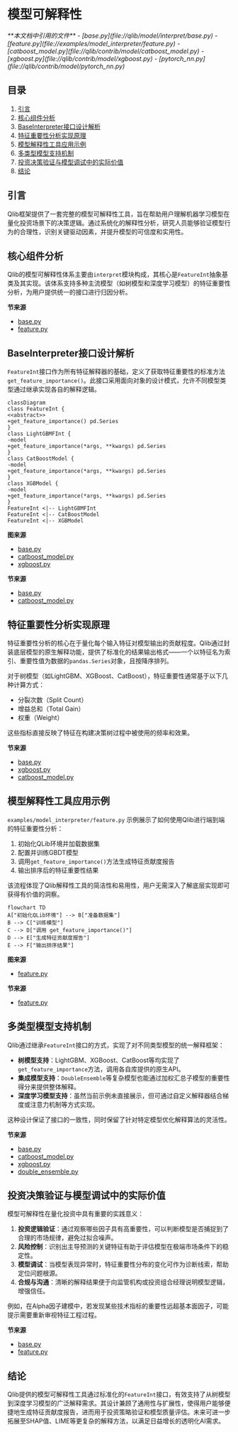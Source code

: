 # 模型可解释性

<cite>
**本文档中引用的文件**
- [base.py](file://qlib/model/interpret/base.py)
- [feature.py](file://examples/model_interpreter/feature.py)
- [catboost_model.py](file://qlib/contrib/model/catboost_model.py)
- [xgboost.py](file://qlib/contrib/model/xgboost.py)
- [pytorch_nn.py](file://qlib/contrib/model/pytorch_nn.py)
</cite>

## 目录
1. [引言](#引言)
2. [核心组件分析](#核心组件分析)
3. [BaseInterpreter接口设计解析](#baseinterpreter接口设计解析)
4. [特征重要性分析实现原理](#特征重要性分析实现原理)
5. [模型解释性工具应用示例](#模型解释性工具应用示例)
6. [多类型模型支持机制](#多类型模型支持机制)
7. [投资决策验证与模型调试中的实际价值](#投资决策验证与模型调试中的实际价值)
8. [结论](#结论)

## 引言
Qlib框架提供了一套完整的模型可解释性工具，旨在帮助用户理解机器学习模型在量化投资场景下的决策逻辑。通过系统化的解释性分析，研究人员能够验证模型行为的合理性，识别关键驱动因素，并提升模型的可信度和实用性。

## 核心组件分析

Qlib的模型可解释性体系主要由`interpret`模块构成，其核心是`FeatureInt`抽象基类及其实现。该体系支持多种主流模型（如树模型和深度学习模型）的特征重要性分析，为用户提供统一的接口进行归因分析。

**节来源**
- [base.py](file://qlib/model/interpret/base.py#L0-L44)
- [feature.py](file://examples/model_interpreter/feature.py#L0-L31)

## BaseInterpreter接口设计解析

`FeatureInt`接口作为所有特征解释器的基础，定义了获取特征重要性的标准方法`get_feature_importance()`。此接口采用面向对象的设计模式，允许不同模型类型通过继承实现各自的解释逻辑。

```mermaid
classDiagram
class FeatureInt {
<<abstract>>
+get_feature_importance() pd.Series
}
class LightGBMFInt {
-model
+get_feature_importance(*args, **kwargs) pd.Series
}
class CatBoostModel {
-model
+get_feature_importance(*args, **kwargs) pd.Series
}
class XGBModel {
-model
+get_feature_importance(*args, **kwargs) pd.Series
}
FeatureInt <|-- LightGBMFInt
FeatureInt <|-- CatBoostModel
FeatureInt <|-- XGBModel
```

**图来源**
- [base.py](file://qlib/model/interpret/base.py#L15-L23)
- [catboost_model.py](file://qlib/contrib/model/catboost_model.py#L85-L94)
- [xgboost.py](file://qlib/contrib/model/xgboost.py#L76-L85)

**节来源**
- [base.py](file://qlib/model/interpret/base.py#L15-L23)
- [catboost_model.py](file://qlib/contrib/model/catboost_model.py#L85-L94)

## 特征重要性分析实现原理

特征重要性分析的核心在于量化每个输入特征对模型输出的贡献程度。Qlib通过封装底层模型的原生解释功能，提供了标准化的结果输出格式——一个以特征名为索引、重要性值为数据的`pandas.Series`对象，且按降序排列。

对于树模型（如LightGBM、XGBoost、CatBoost），特征重要性通常基于以下几种计算方式：
- 分裂次数（Split Count）
- 增益总和（Total Gain）
- 权重（Weight）

这些指标直接反映了特征在构建决策树过程中被使用的频率和效果。

**节来源**
- [base.py](file://qlib/model/interpret/base.py#L32-L44)
- [xgboost.py](file://qlib/contrib/model/xgboost.py#L76-L85)
- [catboost_model.py](file://qlib/contrib/model/catboost_model.py#L85-L94)

## 模型解释性工具应用示例

`examples/model_interpreter/feature.py` 示例展示了如何使用Qlib进行端到端的特征重要性分析：

1. 初始化QLib环境并加载数据集
2. 配置并训练GBDT模型
3. 调用`get_feature_importance()`方法生成特征贡献度报告
4. 输出排序后的特征重要性结果

该流程体现了Qlib解释性工具的简洁性和易用性，用户无需深入了解底层实现即可获得有价值的洞察。

```mermaid
flowchart TD
A["初始化QLib环境"] --> B["准备数据集"]
B --> C["训练模型"]
C --> D["调用 get_feature_importance()"]
D --> E["生成特征贡献度报告"]
E --> F["输出排序结果"]
```

**图来源**
- [feature.py](file://examples/model_interpreter/feature.py#L28-L31)

**节来源**
- [feature.py](file://examples/model_interpreter/feature.py#L20-L31)

## 多类型模型支持机制

Qlib通过继承`FeatureInt`接口的方式，实现了对不同类型模型的统一解释框架：

- **树模型支持**：LightGBM、XGBoost、CatBoost等均实现了`get_feature_importance`方法，调用各自库提供的原生API。
- **集成模型支持**：`DoubleEnsemble`等复杂模型也能通过加权汇总子模型的重要性得分来提供整体解释。
- **深度学习模型支持**：虽然当前示例未直接展示，但可通过自定义解释器结合梯度或注意力机制等方式实现。

这种设计保证了接口的一致性，同时保留了针对特定模型优化解释算法的灵活性。

**节来源**
- [base.py](file://qlib/model/interpret/base.py#L32-L44)
- [catboost_model.py](file://qlib/contrib/model/catboost_model.py#L85-L94)
- [xgboost.py](file://qlib/contrib/model/xgboost.py#L76-L85)
- [double_ensemble.py](file://qlib/contrib/model/double_ensemble.py#L265-L276)

## 投资决策验证与模型调试中的实际价值

模型可解释性在量化投资中具有重要的实践意义：

1. **投资逻辑验证**：通过观察哪些因子具有高重要性，可以判断模型是否捕捉到了合理的市场规律，避免过拟合噪声。
2. **风险控制**：识别出主导预测的关键特征有助于评估模型在极端市场条件下的稳定性。
3. **模型调试**：当模型表现异常时，特征重要性分布的变化可作为诊断线索，帮助定位问题根源。
4. **合规与沟通**：清晰的解释结果便于向监管机构或投资组合经理说明模型逻辑，增强信任。

例如，在Alpha因子建模中，若发现某些技术指标的重要性远超基本面因子，可能提示需要重新审视特征工程过程。

**节来源**
- [base.py](file://qlib/model/interpret/base.py#L15-L23)
- [feature.py](file://examples/model_interpreter/feature.py#L28-L31)

## 结论

Qlib提供的模型可解释性工具通过标准化的`FeatureInt`接口，有效支持了从树模型到深度学习模型的广泛解释需求。其设计兼顾了通用性与扩展性，使得用户能够便捷地生成特征贡献度报告，进而用于投资策略验证和模型质量评估。未来可进一步拓展至SHAP值、LIME等更复杂的解释方法，以满足日益增长的透明化AI需求。
